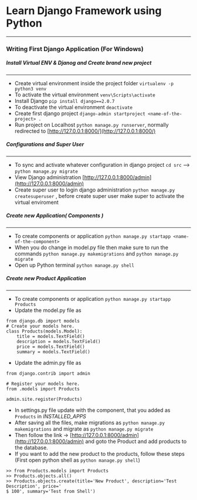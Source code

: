 # Learn Django Framework using Python

----

### Writing First Django Application (For Windows)

##### Install Virtual ENV & Djanog and Create brand new project

----

* Create virtual environment inside the project folder `virtualenv -p python3 venv`
* To activate the virtual environment `venv\Scripts\activate`
* Install Django `pip install django==2.0.7`
* To deactivate the virtual environment `deactivate`
* Create first django project `django-admin startproject <name-of-the-project> .`
* Run project on Localhost `python manage.py runserver`, normally redirected to [http://127.0.0.1:8000/](http://127.0.0.1:8000/)

##### Configurations and Super User

----

* To sync and activate whatever configuration in django project `cd src` --> `python manage.py migrate`
* View Django administration [http://127.0.0.1:8000/admin](http://127.0.0.1:8000/admin)
* Create super user to login django administration `python manage.py createsuperuser` , before create super user make super to activate the virtual enviroment

##### Create new Application( Components )

----

* To create components or application `python manage.py startapp <name-of-the-component>`
* When you do change in model.py file then make sure to run the commands `python manage.py makemigrations` and `python manage.py migrate`
* Open up Python terminal `python manage.py shell`

##### Create new Product Application

----

* To create components or application `python manage.py startapp Products`
* Update the model.py file as
```
from django.db import models
# Create your models here.
class Products(models.Model):
    title = models.TextField()
    description = models.TextField()
    price = models.TextField()
    summary = models.TextField()    
```
* Update the admin.py file as
```
from django.contrib import admin

# Register your models here.
from .models import Products

admin.site.register(Products)
```
* In settings.py file update with the component, that you added as `Products` in _INSTALLED_APPS_
* After saving all the files, make migrations as `python manage.py makemigrations` and migrate as `python manage.py migrate`
* Then follow the link -> [http://127.0.0.1:8000/admin](http://127.0.0.1:8000/admin) and goto the Product and add products to the database.
* If you want to add the new product to the products, follow these steps 
  (First open python shell as `python manage.py shell`)
```
>> from Products.models import Products
>> Products.objects.all()
>> Products.objects.create(title='New Product', description='Test Description', price='
$ 100', summary='Test from Shell')
```

